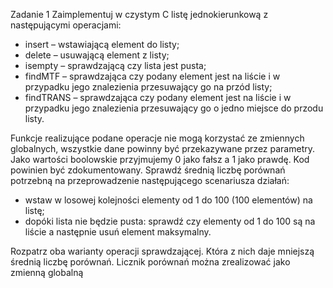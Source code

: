 Zadanie 1 Zaimplementuj w czystym C listę jednokierunkową z następującymi operacjami: 
- insert – wstawiającą element do listy; 
- delete – usuwającą element z listy; 
- isempty – sprawdzającą czy lista jest pusta; 
- findMTF – sprawdzająca czy podany element jest na liście i w przypadku jego znalezienia przesuwający go na przód listy; 
- findTRANS – sprawdzająca czy podany element jest na liście i w przypadku jego znalezienia przesuwający go o jedno miejsce do przodu listy. 

Funkcje realizujące podane operacje nie mogą korzystać ze zmiennych globalnych, wszystkie dane powinny być przekazywane przez parametry. 
Jako wartości boolowskie przyjmujemy 0 jako fałsz a 1 jako prawdę. Kod powinien być zdokumentowany. 
Sprawdź średnią liczbę porównań potrzebną na przeprowadzenie następującego scenariusza działań: 


- wstaw w losowej kolejności elementy od 1 do 100 (100 elementów) na listę; 
- dopóki lista nie będzie pusta: sprawdź czy elementy od 1 do 100 są na liście a następnie usuń element maksymalny. 


Rozpatrz oba warianty operacji sprawdzającej. Która z nich daje mniejszą średnią liczbę porównań. 
Licznik porównań można zrealizować jako zmienną globalną
